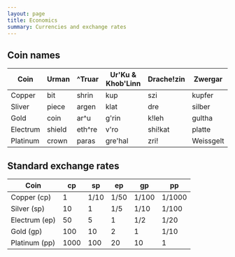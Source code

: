 ```yaml
---
layout: page
title: Economics
summary: Currencies and exchange rates
---
```


## Coin names

| Coin     | Urman  | ^Truar | Ur'Ku & Khob'Linn | Drache!zin | Zwergar   |
| -------- | ------ | ------ | ----------------- | ---------- | --------- |
| Copper   | bit    | shrin  | kup               | szi        | kupfer    |
| Sliver   | piece  | argen  | klat              | dre        | silber    |
| Gold     | coin   | ar^u   | g'rin             | k!leh      | gultha    |
| Electrum | shield | eth^re | v'ro              | shi!kat    | platte    |
| Platinum | crown  | paras  | gre'hal           | zri!       | Weissgelt |

## Standard exchange rates

| Coin          | cp   | sp   | ep   | gp    | pp     |
| ------------- | ---- | ---- | ---- | ----- | ------ |
| Copper (cp)   | 1    | 1/10 | 1/50 | 1/100 | 1/1000 |
| Silver (sp)   | 10   | 1    | 1/5  | 1/10  | 1/100  |
| Electrum (ep) | 50   | 5    | 1    | 1/2   | 1/20   |
| Gold (gp)     | 100  | 10   | 2    | 1     | 1/10   |
| Platinum (pp) | 1000 | 100  | 20   | 10    | 1      |



